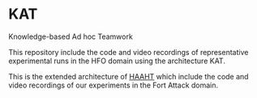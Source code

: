 # KAT
Knowledge-based Ad hoc Teamwork

This repository include the code and video recordings of representative experimental runs in the HFO domain using the architecture KAT.

This is the extended architecture of [HAAHT](https://github.com/hharithaki/HAAHT) which include the code and video recordings of our experiments in the Fort Attack domain.
